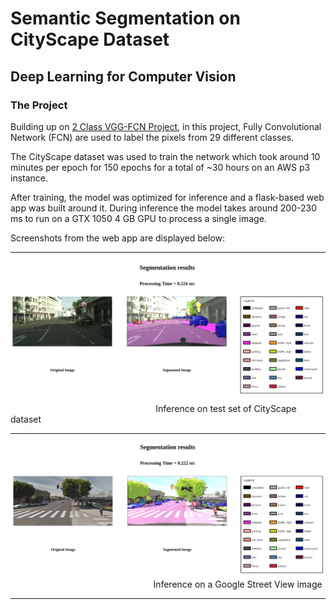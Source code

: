 # Semantic Segmentation on CityScape Dataset
## Deep Learning for Computer Vision


### The Project
Building up on  [2 Class VGG-FCN Project](https://github.com/ruktech/Deep-Learn-Semantic-Segmentation), in this project, Fully Convolutional Network (FCN) are used to label the pixels from 29 different classes.

The CityScape dataset was used to train the network which took around 10 minutes per epoch for 150 epochs for a total of ~30 hours on an AWS p3 instance.

After training, the model was optimized for inference and a flask-based web app was built around it. During inference the model takes around 200-230 ms to run on a GTX 1050 4 GB GPU to process a single image.

Screenshots from the web app are displayed below:

---

![](test_set_results.png)
&nbsp;&nbsp;&nbsp;&nbsp;&nbsp;&nbsp; &nbsp;&nbsp;&nbsp;&nbsp;&nbsp;&nbsp;&nbsp;&nbsp;&nbsp;&nbsp;&nbsp;&nbsp;&nbsp;&nbsp;&nbsp;&nbsp;&nbsp;&nbsp;&nbsp;&nbsp;&nbsp;&nbsp;&nbsp;&nbsp;&nbsp;&nbsp;&nbsp;&nbsp;&nbsp;&nbsp;&nbsp;&nbsp;&nbsp;&nbsp;&nbsp;&nbsp;&nbsp;&nbsp;&nbsp;&nbsp;&nbsp;&nbsp;&nbsp;&nbsp;&nbsp;&nbsp;&nbsp;&nbsp;&nbsp;&nbsp;&nbsp;  Inference on test set of CityScape dataset

---

![](streetview_results.png)
&nbsp;&nbsp;&nbsp;&nbsp;&nbsp;&nbsp; &nbsp;&nbsp;&nbsp;&nbsp;&nbsp;&nbsp;&nbsp;&nbsp;&nbsp;&nbsp;&nbsp;&nbsp;&nbsp;&nbsp;&nbsp;&nbsp;&nbsp;&nbsp;&nbsp;&nbsp;&nbsp;&nbsp;&nbsp;&nbsp;&nbsp;&nbsp;&nbsp;&nbsp;&nbsp;&nbsp;&nbsp;&nbsp;&nbsp;&nbsp;&nbsp;&nbsp;&nbsp;&nbsp;&nbsp;&nbsp;&nbsp;&nbsp;&nbsp;&nbsp;&nbsp;&nbsp;&nbsp;&nbsp;&nbsp;&nbsp; Inference on a Google Street View image

----
